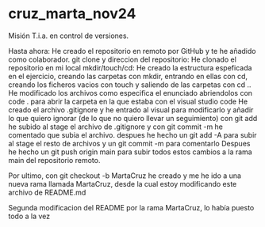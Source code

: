 # cruz_marta_nov24
Misión T.i.a. en control de versiones.

Hasta ahora:
He creado el repositorio en remoto por GitHub y te he añadido como colaborador.
git clone y direccion del repositorio: He clonado el repositorio en mi local
mkdir/touch/cd: He creado la estructura espeficada en el ejercicio, creando las carpetas con mkdir, entrando en ellas con cd, creando los ficheros vacios con touch y saliendo de las carpetas con cd ..
He modificado los archivos como especifica el enunciado abriendolos con code . para abrir la carpeta en la que estaba con el visual studio code
He creado el archivo .gitignore y he entrado al visual para modificarlo y añadir lo que quiero ignorar (de lo que no quiero llevar un seguimiento)
con git add he subido al stage el archivo de .gitignore y con git commit -m he comentado que subia el archivo.
despues he hecho un git add -A para subir al stage el resto de archivos y un git commit -m para comentarlo
Despues he hecho un git push origin main para subir todos estos cambios a la rama main del repositorio remoto.

Por ultimo, con git checkout -b MartaCruz he creado y me he ido a una nueva rama llamada MartaCruz, desde la cual estoy modificando este archivo de README.md

Segunda modificacion del README por la rama MartaCruz, lo había puesto todo a la vez